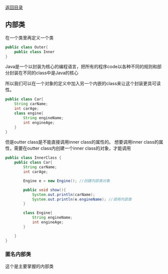 [返回目录](./内部类.md)

## 内部类
在一个类里再定义一个类
```java
public class Outer{
    public class Inner
}
```

Java是一个以封装为核心的编程语言，把所有的程序code以各种不同的规则和部分封装在不同的class中是Java的核心

所以我们可以在一个对象的定义中加入另一个内嵌的class来让这个封装更具可读性。
```java
public class Car{
    String carName;
    int carAge;
    class engine{
        String engineName;
        int engineAge;
    }
}
```

但是outter class是不能直接调用inner class的属性的。
想要调用inner class的属性，需要在outter class内创建一个inner class的对象，才能调用
```java
public class InnerClass {
    public class Car{
        String carName;
        int carAge;

        Engine e = new Engine(); //创建内部类对象

        public void show(){
            System.out.println(carName);
            System.out.println(e.engineName); //调用内部类
        }

        class Engine{
            String engineName;
            int engineAge;
        }

    }
}
```

###  匿名内部类
这个是主要掌握的内部类

